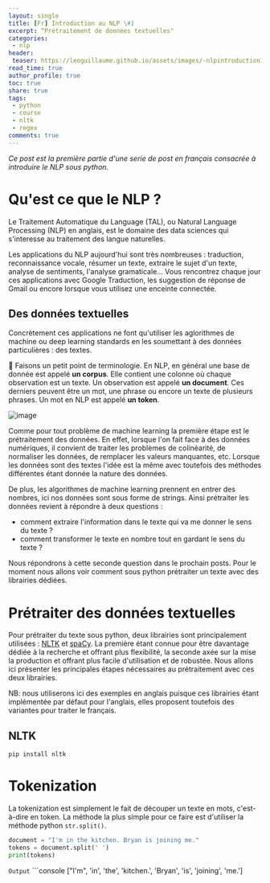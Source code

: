 ```yaml
---
layout: single
title: [Fr] Introduction au NLP \#1
excerpt: “Prétraitement de données textuelles"
categories:
 - nlp
header:
 teaser: https://leoguillaume.github.io/assets/images/-nlpintroduction1/teaser.jpg
read_time: true
author_profile: true
toc: true
share: true
tags:
 - python
 - course
 - nltk
 - regex
comments: true
---
```


*Ce post est la première partie d'une serie de post en français consacrée à introduire le NLP sous python.*

# Qu'est ce que le NLP ?

Le Traitement Automatique du Language (TAL), ou Natural Language Processing (NLP) en anglais, est le domaine des data sciences qui s'interesse au traitement des langue naturelles.

Les applications du NLP aujourd'hui sont très nombreuses : traduction, reconnaissance vocale, résumer un texte, extraire le sujet d'un texte, analyse de sentiments, l'analyse gramaticale... Vous rencontrez chaque jour ces applications avec Google Traduction, les suggestion de réponse de Gmail ou encore lorsque vous utilisez une enceinte connectée.

## Des données textuelles

Concrètement ces applications ne font qu'utiliser les aglorithmes de machine ou deep learning standards en les soumettant à des données particulières : des textes.

:triangular_flag_on_post: Faisons un petit point de terminologie. En NLP, en général une base de donnée est appelé **un corpus**. Elle contient une colonne où chaque observation est un texte. Un observation est appelé **un document**. Ces derniers peuvent être un mot, une phrase ou encore un texte de plusieurs phrases. Un mot en NLP est appelé **un token**.

![image](https://leoguillaume.github.io/assets/images/2020-10-24-textaugmentationwithglove/screenshot-1.png)

Comme pour tout problème de machine learning la première étape est le prétraitement des données. En effet, lorsque l'on fait face à des données numériques, il convient de traiter les problèmes de colinéarité, de normaliser les données, de remplacer les valeurs manquantes, etc. Lorsque les données sont des textes l'idée est la même avec toutefois des méthodes différentes étant donnée la nature des données.

De plus, les algorithmes de machine learning prennent en entrer des nombres, ici nos données sont sous forme de strings. Ainsi prétraiter les données revient à répondre à deux questions :
- comment extraire l'information dans le texte qui va me donner le sens du texte ?
- comment transformer le texte en nombre tout en gardant le sens du texte ?

Nous répondrons à cette seconde question dans le prochain posts. Pour le moment nous allons voir comment sous python prétraiter un texte avec des librairies dédiées.

# Prétraiter des données textuelles

Pour prétraiter du texte sous python, deux librairies sont principalement utilisées : [NLTK](https://www.nltk.org/) et [spaCy](https://spacy.io/). La première étant connue pour être davantage dédiée à la recherche et offrant plus flexibilité, la seconde axée sur la mise la production et offrant plus facile d'utilisation et de robustée. Nous allons ici présenter les principales étapes nécessaires au prétraitement avec ces deux librairies.

NB: nous utiliserons ici des exemples en anglais puisque ces librairies étant implémentée par défaut pour l'anglais, elles proposent toutefois des variantes pour traiter le français.

## NLTK

```console
pip install nltk
```

# Tokenization

La tokenization est simplement le fait de découper un texte en mots, c'est-à-dire en token. La méthode la plus simple pour ce faire est d'utiliser la méthode python `str.split()`.

```python
document = "I'm in the kitchen. Bryan is joining me."
tokens = document.split(' ')
print(tokens)
```

`Output` ```console
["I'm", 'in', 'the', 'kitchen.', 'Bryan', 'is', 'joining', 'me.']
```

